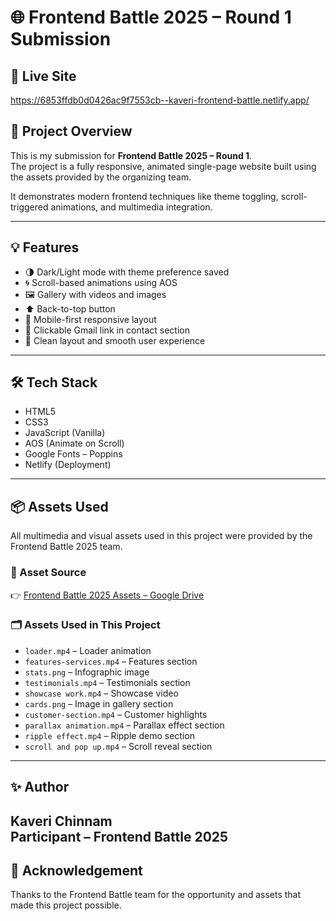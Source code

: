 # 🌐 Frontend Battle 2025 – Round 1 Submission

## 🚀 Live Site
https://6853ffdb0d0426ac9f7553cb--kaveri-frontend-battle.netlify.app/

## 📌 Project Overview
This is my submission for **Frontend Battle 2025 – Round 1**.  
The project is a fully responsive, animated single-page website built using the assets provided by the organizing team.

It demonstrates modern frontend techniques like theme toggling, scroll-triggered animations, and multimedia integration.

---
## 💡 Features
- 🌗 Dark/Light mode with theme preference saved
- 🌀 Scroll-based animations using AOS
- 🖼️ Gallery with videos and images
- ⬆️ Back-to-top button
- 📱 Mobile-first responsive layout
- 📧 Clickable Gmail link in contact section
- 🧠 Clean layout and smooth user experience
---
## 🛠 Tech Stack
- HTML5
- CSS3
- JavaScript (Vanilla)
- AOS (Animate on Scroll)
- Google Fonts – Poppins
- Netlify (Deployment)
---
## 📦 Assets Used
All multimedia and visual assets used in this project were provided by the Frontend Battle 2025 team.
### 🔗 Asset Source
👉 [Frontend Battle 2025 Assets – Google Drive](https://drive.google.com/drive/folders/11bKBEmKPnk3CEuGB_L2DuuQSOJrmDiMo)

### 🗂️ Assets Used in This Project

- `loader.mp4` – Loader animation
- `features-services.mp4` – Features section
- `stats.png` – Infographic image
- `testimonials.mp4` – Testimonials section
- `showcase work.mp4` – Showcase video
- `cards.png` – Image in gallery section
- `customer-section.mp4` – Customer highlights
- `parallax animation.mp4` – Parallax effect section
- `ripple effect.mp4` – Ripple demo section
- `scroll and pop up.mp4` – Scroll reveal section
---
## ✨ Author
**Kaveri Chinnam**  
Participant – Frontend Battle 2025  
---
## 📣 Acknowledgement
Thanks to the Frontend Battle team for the opportunity and assets that made this project possible.

